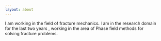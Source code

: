 ```yaml
---
layout: about
---
```


I am working in the field of fracture mechanics.  I am in the research domain for the last two years , working in the area of Phase field methods for solving fracture problems. 

